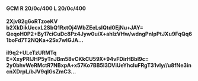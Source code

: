 #### GCM R 20/0c/400 L 20/0c/400
**2Xjv82g6oRTzoeKV**<br/>**b2XkDikUecxL2SbQ1RxtOj4WbZEeLslQtd0EjNu+JAY=**<br/>**QeqoH0P2+By17ciCuDc8Pz4Jyw0uiX+ahIzVHw/wdngPnlpPtJXu9FqQq61boFd7T2NQKa+2Sx7wIGJA...**<br/><br/>
**il9q2+ULeTzURMTq**<br/>**E+XxyPRIJHP5yTnJBm58vCKkCU59X+94vFDirHBbl9c=**<br/>**2y0bhvWeRMctR7NBxpA+x57Ko7BB5l3DViUeYhcluFRgT31vIy//u8fNe3incnXDrpL/bJV9qlGsZmC3...**